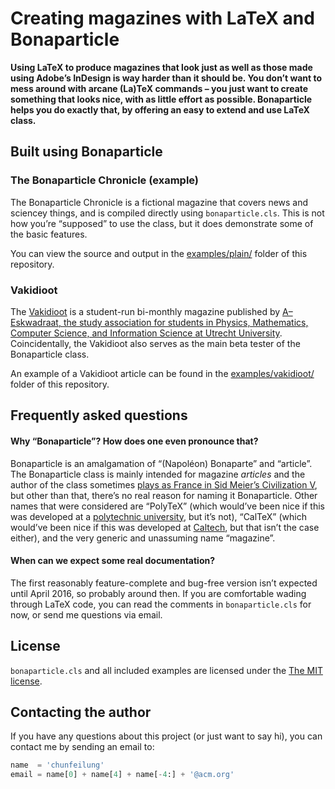 # Creating magazines with LaTeX and Bonaparticle

**Using LaTeX to produce magazines that look just as well as those made using Adobe’s InDesign is way harder than it should be. You don’t want to mess around with arcane (La)TeX commands – you just want to create something that looks  nice, with as little effort as possible. Bonaparticle helps you do exactly that, by offering an easy to extend and use LaTeX class.**

## Built using Bonaparticle

### The Bonaparticle Chronicle (example)

The Bonaparticle Chronicle is a fictional magazine that covers news and sciencey things, and is compiled directly using `bonaparticle.cls`. This is not how you’re “supposed” to use the class, but it does demonstrate some of the basic features.

You can view the source and output in the [examples/plain/](examples/plain/)  folder of this repository.

### Vakidioot

The [Vakidioot](https://www.a-eskwadraat.nl/Vereniging/Commissies/vakid/) is a student-run bi-monthly magazine published by [A–Eskwadraat, the study association for students in Physics, Mathematics, Computer Science, and Information Science at Utrecht University](https://www.a-eskwadraat.nl/). Coincidentally, the Vakidioot also serves as the main beta tester of the Bonaparticle class.

An example of a Vakidioot article can be found in the [examples/vakidioot/](examples/vakidioot/) folder of this repository.

## Frequently asked questions

#### Why “Bonaparticle”? How does one even pronounce that?
Bonaparticle is an amalgamation of “(Napoléon) Bonaparte” and “article”. The Bonaparticle class is mainly intended for magazine _articles_ and the author of the class sometimes [plays as France in Sid Meier’s Civilization V](http://civilization.wikia.com/wiki/Napoleon_(Civ5)), but other than that, there’s no real reason for naming it Bonaparticle. Other names that were considered are “PolyTeX” (which would’ve been nice if this was developed at a [polytechnic university](http://en.wikipedia.org/wiki/Institute_of_technology), but it’s not), “CalTeX” (which would’ve been nice if this was developed at [Caltech](http://en.wikipedia.org/wiki/California_Institute_of_Technology), but that isn’t the case either), and the very generic and unassuming name “magazine”.

#### When can we expect some real documentation?
The first reasonably feature-complete and bug-free version isn’t expected until April 2016, so probably around then. If you are comfortable wading through LaTeX code, you can read the comments in `bonaparticle.cls` for now, or send me questions via email.

## License
`bonaparticle.cls` and all included examples are licensed under the [The MIT license](LICENSE.md).

## Contacting the author
If you have any questions about this project (or just want to say hi), you can contact me by sending an email to:

```python
name  = 'chunfeilung'
email = name[0] + name[4] + name[-4:] + '@acm.org'
```
